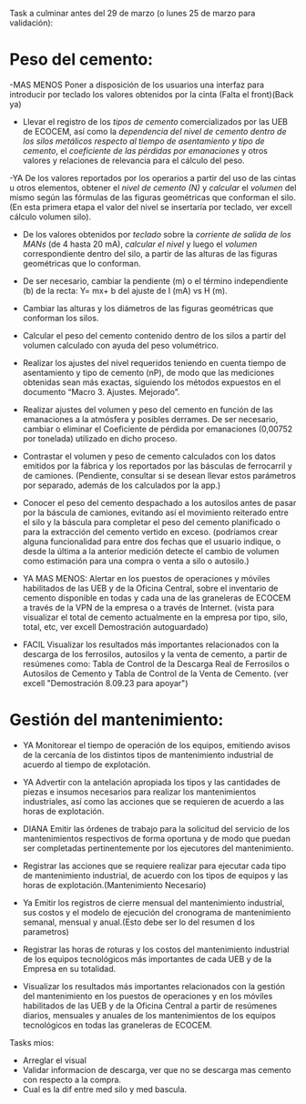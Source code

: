 Task a culminar antes del 29 de marzo (o lunes 25 de marzo para validación):

# Peso del cemento:

-MAS MENOS Poner a disposición de los usuarios una interfaz para introducir por teclado los valores obtenidos por la cinta (Falta el front)(Back ya)

- Llevar el registro de los *tipos de cemento* comercializados por las UEB de ECOCEM, así como la *dependencia del nivel de cemento dentro de los silos metálicos respecto al tiempo de asentamiento y tipo de cemento*, el *coeficiente de las pérdidas por emanaciones* y otros valores y relaciones de relevancia para el cálculo del peso.

-YA De los valores reportados por los operarios a partir del uso de las cintas u otros elementos, obtener el *nivel de cemento (N)* y *calcular* el *volumen* del mismo según las fórmulas de las figuras geométricas que conforman el silo. (En esta primera etapa el valor del nivel se insertaría por teclado, ver excell cálculo volumen silo).

- De los valores obtenidos por *teclado* sobre la *corriente de salida de los MANs* (de 4 hasta 20 mA), *calcular el nivel* y luego el *volumen* correspondiente dentro del silo, a partir de las alturas de las figuras geométricas que lo conforman.

- De ser necesario, cambiar la pendiente (m) o el término independiente (b) de la recta: Y= mx+ b del ajuste de I (mA) vs H (m). 

- Cambiar las alturas y los diámetros de las figuras geométricas que conforman los silos.

- Calcular el peso del cemento contenido dentro de los silos a partir del volumen calculado con ayuda del peso volumétrico. 

- Realizar los ajustes del nivel requeridos teniendo en cuenta tiempo de asentamiento y tipo de cemento (nP), de modo que las mediciones obtenidas sean más exactas, siguiendo los métodos expuestos en el documento “Macro 3. Ajustes. Mejorado”.

- Realizar ajustes del volumen y peso del cemento en función de las emanaciones a la atmósfera y posibles derrames. De ser necesario, cambiar o eliminar el Coeficiente de pérdida por emanaciones (0,00752 por tonelada) utilizado en dicho proceso.

- Contrastar el volumen y peso de cemento calculados con los datos emitidos por la fábrica y los reportados por las básculas de ferrocarril y de camiones. (Pendiente, consultar si se desean llevar estos parámetros por separado, además de los calculados por la app.)

- Conocer el peso del cemento despachado a los autosilos antes de pasar por la báscula de camiones, evitando así el movimiento reiterado entre el silo y la báscula para completar el peso del cemento planificado o para la extracción del cemento vertido en exceso. (podríamos crear alguna funcionalidad para entre dos fechas que el usuario indique, o desde la última a la anterior medición detecte el cambio de volumen como estimación para una compra o venta a silo o autosilo.)

- YA MAS MENOS: Alertar en los puestos de operaciones y móviles habilitados de las UEB y de la Oficina Central, sobre el inventario de cemento disponible en todas y cada una de las graneleras de ECOCEM a través de la VPN de la empresa o a través de Internet. (vista para visualizar el total de cemento actualmente en la empresa por tipo, silo, total, etc, ver excell Demostración autoguardado)

- FACIL Visualizar los resultados más importantes relacionados con la descarga de los ferrosilos, autosilos y la venta de cemento, a partir de resúmenes como: Tabla de Control de la Descarga Real de Ferrosilos o Autosilos de Cemento y Tabla de Control de la Venta de Cemento. (ver excell "Demostración 8.09.23 para apoyar")

# Gestión del mantenimiento:

- YA Monitorear el tiempo de operación de los equipos, emitiendo avisos de la cercanía de los distintos tipos de mantenimiento industrial de acuerdo al tiempo de explotación. 

- YA Advertir con la antelación apropiada los tipos y las cantidades de piezas e insumos necesarios para realizar los mantenimientos industriales, así como las acciones que se requieren de acuerdo a las horas de explotación.

- DIANA Emitir las órdenes de trabajo para la solicitud del servicio de los mantenimientos respectivos de forma oportuna y de modo que puedan ser completadas pertinentemente por los ejecutores del mantenimiento.

- Registrar las acciones que se requiere realizar para ejecutar cada tipo de mantenimiento industrial, de acuerdo con los tipos de equipos y las horas de explotación.(Mantenimiento Necesario)

- Ya  Emitir los registros de cierre mensual del mantenimiento industrial, sus costos y el modelo de ejecución del cronograma de mantenimiento semanal, mensual y anual.(Esto debe ser lo del resumen d los parametros)

- Registrar las horas de roturas y los costos del mantenimiento industrial de los equipos tecnológicos más importantes de cada UEB y de la Empresa en su totalidad.

- Visualizar los resultados más importantes relacionados con la gestión del mantenimiento en los puestos de operaciones y en los móviles habilitados de las UEB y de la Oficina Central a partir de resúmenes diarios, mensuales y anuales de los mantenimientos de los equipos tecnológicos en todas las graneleras de ECOCEM.

Tasks mios:
- Arreglar el visual
- Validar informacion de descarga, ver que no se descarga mas cemento con respecto a la compra.
- Cual es la dif entre med silo y med bascula.